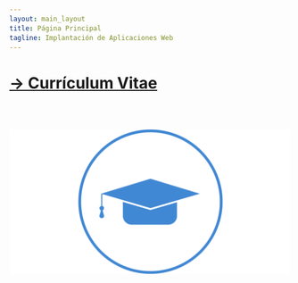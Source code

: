```yaml
---
layout: main_layout
title: Página Principal
tagline: Implantación de Aplicaciones Web
--- 
```


# [→ Currículum Vitae](cv)

<br><br>

<a href="https://fjmh.github.io/proof/cv">![img de cv3](images/curriculum-3.png)</a>

<br><br><br>
